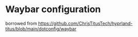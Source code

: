 # Waybar configuration

borrowed from https://github.com/ChrisTitusTech/hyprland-titus/blob/main/dotconfig/waybar

